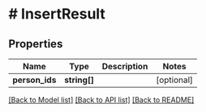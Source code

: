 # # InsertResult

## Properties

Name | Type | Description | Notes
------------ | ------------- | ------------- | -------------
**person_ids** | **string[]** |  | [optional]

[[Back to Model list]](../../README.md#models) [[Back to API list]](../../README.md#endpoints) [[Back to README]](../../README.md)
